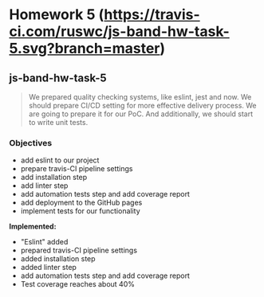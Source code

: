 # Homework 5 (https://travis-ci.com/ruswc/js-band-hw-task-5.svg?branch=master)
## js-band-hw-task-5

> We prepared quality checking systems, like eslint, jest and now. We should prepare CI/CD setting for more effective delivery process. We are going to prepare it for our PoC. And additionally, we should start to write unit tests.


### Objectives
- add eslint to our project
- prepare travis-CI pipeline settings
- add installation step
- add linter step
- add automation tests step and add coverage report
- add deployment to the GitHub pages
- implement tests for our functionality

**Implemented:**
- "Eslint" added
- prepared travis-CI pipeline settings
- added installation step
- added linter step
- add automation tests step and add coverage report
- Test coverage reaches about 40%


